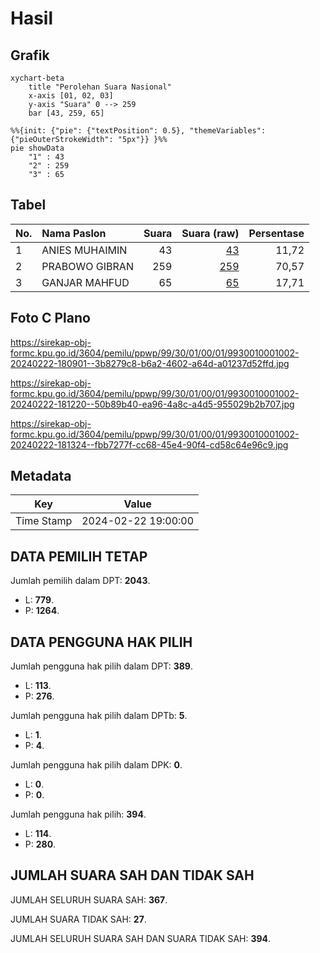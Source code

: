 # Hasil

## Grafik

```mermaid
xychart-beta
    title "Perolehan Suara Nasional"
    x-axis [01, 02, 03]
    y-axis "Suara" 0 --> 259
    bar [43, 259, 65]
```

```mermaid
%%{init: {"pie": {"textPosition": 0.5}, "themeVariables": {"pieOuterStrokeWidth": "5px"}} }%%
pie showData
    "1" : 43
    "2" : 259
    "3" : 65
```

## Tabel

| No. | Nama Paslon    | Suara | Suara (raw) | Persentase |
|:--- |:-------------- | -----:| -----------:| ----------:|
| 1   | ANIES MUHAIMIN | 43    | [43][p-1]   | 11,72      |
| 2   | PRABOWO GIBRAN | 259   | [259][p-2]  | 70,57      |
| 3   | GANJAR MAHFUD  | 65    | [65][p-3]   | 17,71      |


[p-1]: https://github.com/gigit-pemilu/pemilu-2024/blob/main/pilpres/hitung-suara/sub/99-luar-negeri/sub/30-colombo-sri-langka/sub/01-colombo-sri-langka/sub/0001-colombo-sri-langka/sub/002-pos-002/sub/paslon-1.txt
[p-2]: https://github.com/gigit-pemilu/pemilu-2024/blob/main/pilpres/hitung-suara/sub/99-luar-negeri/sub/30-colombo-sri-langka/sub/01-colombo-sri-langka/sub/0001-colombo-sri-langka/sub/002-pos-002/sub/paslon-2.txt
[p-3]: https://github.com/gigit-pemilu/pemilu-2024/blob/main/pilpres/hitung-suara/sub/99-luar-negeri/sub/30-colombo-sri-langka/sub/01-colombo-sri-langka/sub/0001-colombo-sri-langka/sub/002-pos-002/sub/paslon-3.txt

## Foto C Plano

https://sirekap-obj-formc.kpu.go.id/3604/pemilu/ppwp/99/30/01/00/01/9930010001002-20240222-180901--3b8279c8-b6a2-4602-a64d-a01237d52ffd.jpg

https://sirekap-obj-formc.kpu.go.id/3604/pemilu/ppwp/99/30/01/00/01/9930010001002-20240222-181220--50b89b40-ea96-4a8c-a4d5-955029b2b707.jpg

https://sirekap-obj-formc.kpu.go.id/3604/pemilu/ppwp/99/30/01/00/01/9930010001002-20240222-181324--fbb7277f-cc68-45e4-90f4-cd58c64e96c9.jpg


## Metadata

| Key        | Value               |
| ---------- | ------------------- |
| Time Stamp | 2024-02-22 19:00:00 |


## DATA PEMILIH TETAP

Jumlah pemilih dalam DPT: **2043**.
 * L: **779**.
 * P: **1264**.

## DATA PENGGUNA HAK PILIH

Jumlah pengguna hak pilih dalam DPT: **389**.
 * L: **113**.
 * P: **276**.

Jumlah pengguna hak pilih dalam DPTb: **5**.
 * L: **1**.
 * P: **4**.

Jumlah pengguna hak pilih dalam DPK: **0**.
 * L: **0**.
 * P: **0**.

Jumlah pengguna hak pilih: **394**.
 * L: **114**.
 * P: **280**.

## JUMLAH SUARA SAH DAN TIDAK SAH

JUMLAH SELURUH SUARA SAH: **367**.

JUMLAH SUARA TIDAK SAH: **27**.

JUMLAH SELURUH SUARA SAH DAN SUARA TIDAK SAH: **394**.


